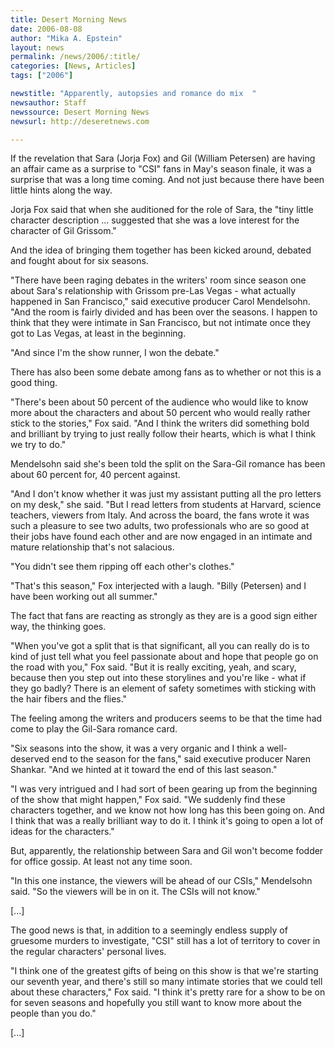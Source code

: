 ```yaml
---
title: Desert Morning News
date: 2006-08-08
author: "Mika A. Epstein"
layout: news
permalink: /news/2006/:title/
categories: [News, Articles]
tags: ["2006"]

newstitle: "Apparently, autopsies and romance do mix  "
newsauthor: Staff
newssource: Desert Morning News
newsurl: http://deseretnews.com

---
```


If the revelation that Sara (Jorja Fox) and Gil (William Petersen) are having an affair came as a surprise to "CSI" fans in May's season finale, it was a surprise that was a long time coming. And not just because there have been little hints along the way.

Jorja Fox said that when she auditioned for the role of Sara, the "tiny little character description ... suggested that she was a love interest for the character of Gil Grissom."

And the idea of bringing them together has been kicked around, debated and fought about for six seasons.

"There have been raging debates in the writers' room since season one about Sara's relationship with Grissom pre-Las Vegas - what actually happened in San Francisco," said executive producer Carol Mendelsohn. "And the room is fairly divided and has been over the seasons. I happen to think that they were intimate in San Francisco, but not intimate once they got to Las Vegas, at least in the beginning.

"And since I'm the show runner, I won the debate."

There has also been some debate among fans as to whether or not this is a good thing.

"There's been about 50 percent of the audience who would like to know more about the characters and about 50 percent who would really rather stick to the stories," Fox said. "And I think the writers did something bold and brilliant by trying to just really follow their hearts, which is what I think we try to do."

Mendelsohn said she's been told the split on the Sara-Gil romance has been about 60 percent for, 40 percent against.

"And I don't know whether it was just my assistant putting all the pro letters on my desk," she said. "But I read letters from students at Harvard, science teachers, viewers from Italy. And across the board, the fans wrote it was such a pleasure to see two adults, two professionals who are so good at their jobs have found each other and are now engaged in an intimate and mature relationship that's not salacious.

"You didn't see them ripping off each other's clothes."

"That's this season," Fox interjected with a laugh. "Billy (Petersen) and I have been working out all summer."

The fact that fans are reacting as strongly as they are is a good sign either way, the thinking goes.

"When you've got a split that is that significant, all you can really do is to kind of just tell what you feel passionate about and hope that people go on the road with you," Fox said. "But it is really exciting, yeah, and scary, because then you step out into these storylines and you're like - what if they go badly? There is an element of safety sometimes with sticking with the hair fibers and the flies."

The feeling among the writers and producers seems to be that the time had come to play the Gil-Sara romance card.

"Six seasons into the show, it was a very organic and I think a well-deserved end to the season for the fans," said executive producer Naren Shankar. "And we hinted at it toward the end of this last season."

"I was very intrigued and I had sort of been gearing up from the beginning of the show that might happen," Fox said. "We suddenly find these characters together, and we know not how long has this been going on. And I think that was a really brilliant way to do it. I think it's going to open a lot of ideas for the characters."

But, apparently, the relationship between Sara and Gil won't become fodder for office gossip. At least not any time soon.

"In this one instance, the viewers will be ahead of our CSIs," Mendelsohn said. "So the viewers will be in on it. The CSIs will not know."

[...]

The good news is that, in addition to a seemingly endless supply of gruesome murders to investigate, "CSI" still has a lot of territory to cover in the regular characters' personal lives.

"I think one of the greatest gifts of being on this show is that we're starting our seventh year, and there's still so many intimate stories that we could tell about these characters," Fox said. "I think it's pretty rare for a show to be on for seven seasons and hopefully you still want to know more about the people than you do."

[...]
